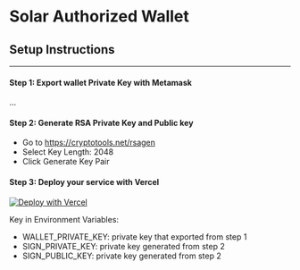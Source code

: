 # Solar Authorized Wallet

## Setup Instructions

------
#### Step 1: Export wallet Private Key with Metamask
...

#### Step 2: Generate RSA Private Key and Public key
- Go to https://cryptotools.net/rsagen 
- Select Key Length: 2048
- Click Generate Key Pair

#### Step 3: Deploy your service with Vercel

[![Deploy with Vercel](https://vercel.com/button)](https://vercel.com/new/clone?repository-url=https%3A%2F%2Fgithub.com%2Fmrphu3074%2Fsolar-authorized-wallet&env=WALLET_PRIVATE_KEY,SIGN_PRIVATE_KEY,SIGN_PUBLIC_KEY)

Key in Environment Variables:
- WALLET_PRIVATE_KEY: private key that exported from step 1
- SIGN_PRIVATE_KEY: private key generated from step 2
- SIGN_PUBLIC_KEY: private key generated from step 2

